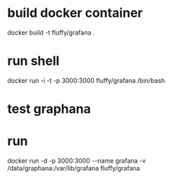 # build docker container

docker build -t fluffy/grafana .

# run shell

docker run -i -t  -p 3000:3000 fluffy/grafana /bin/bash

# test graphana


# run

docker run -d -p 3000:3000 --name grafana -v /data/graphana:/var/lib/grafana fluffy/grafana

